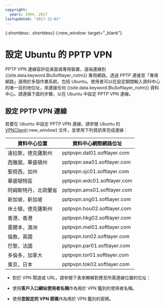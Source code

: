 ```yaml
---
copyright:
  years: 1994, 2017
lastupdated: "2017-12-01"
---
```


{:shortdesc: .shortdesc}
{:new_window: target="_blank"}

# 設定 Ubuntu 的 PPTP VPN

PPTP VPN 連線容許從桌面或專用裝置，遠端連線到 {{site.data.keyword.BluSoftlayer_notm}} 專用網路。透過 PPTP 連接至「專用網路」適用於多個作業系統，包括 Ubuntu。使用者可以在設定期間輸入資料中心的唯一目的地位址，來連接任何 {{site.data.keyword.BluSoftlayer_notm}} 資料中心。請遵循下面的步驟，以在 Ubuntu 中設定 PPTP VPN 連線。

## 設定 PPTP VPN 連線

若要在 Ubuntu 中設定 PPTP VPN 連線，請參閱 Ubuntu 的 [VPNClient](https://help.ubuntu.com/community/VPNClient){:new_window} 文件，並使用下列資訊來完成連線：

|資料中心位置|資料中心網際網路位址|
|---|---|
|達拉斯，德克薩斯州|pptpvpn.dal01.softlayer.com|
|西雅圖，華盛頓州|pptpvpn.sea01.softlayer.com|
|聖荷西，加州|pptpvpn.sjc01.softlayer.com|
|華盛頓特區|pptpvpn.wdc01.softlayer.com|
|阿姆斯特丹，北荷蘭省|pptpvpn.ams01.softlayer.com|
|新加坡，新加坡|pptpvpn.sng01.softlayer.com|
|休士頓，德克薩斯州|pptpvpn.hou02.softlayer.com|
|香港，香港|pptpvpn.hkg02.softlayer.com|
|墨爾本，澳洲|pptpvpn.mel01.softlayer.com|
|倫敦，英國|pptpvpn.lon02.softlayer.com|
|巴黎，法國|pptpvpn.par01.softlayer.com|
|多倫多，加拿大|pptpvpn.tor01.softlayer.com|
|東京，日本|pptpvpn.tok02.softlayer.com|

* 對於 VPN 閘道或 URL，請參閱下表來瞭解對應至所需連線位置的位址：

* 使用**客戶入口網站使用者名稱**作為用於 VPN 鑑別的使用者名稱。
* 使用**您設定的 VPN 密碼**作為用於 VPN 鑑別的密碼。
